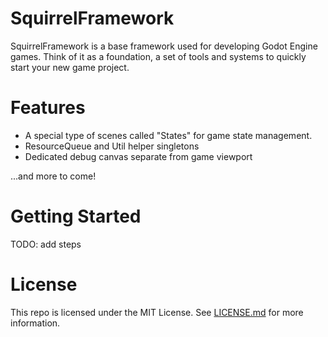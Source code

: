 # SquirrelFramework

SquirrelFramework is a base framework used for developing Godot Engine games. Think of it as a foundation, a set of tools and systems to quickly start your new game project.

# Features

- A special type of scenes called "States" for game state management.
- ResourceQueue and Util helper singletons
- Dedicated debug canvas separate from game viewport

...and more to come!

# Getting Started

TODO: add steps

# License

This repo is licensed under the MIT License. See [LICENSE.md](LICENSE.md) for more information.

